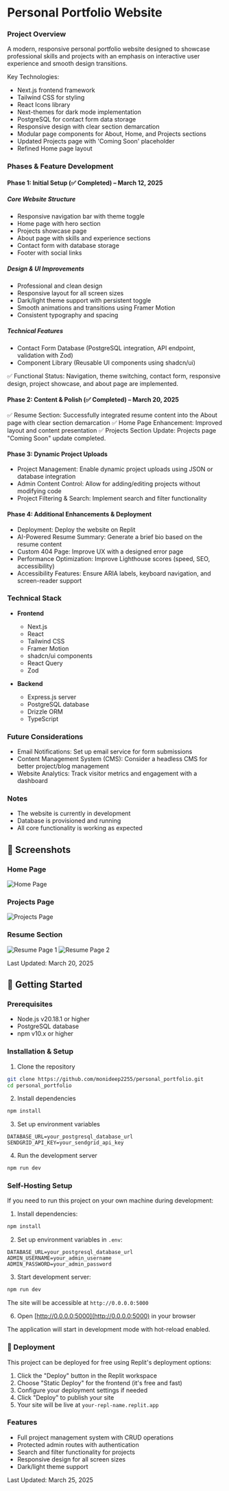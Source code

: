 # Personal Portfolio Website

### Project Overview
A modern, responsive personal portfolio website designed to showcase professional skills and projects with an emphasis on interactive user experience and smooth design transitions.

Key Technologies:
- Next.js frontend framework
- Tailwind CSS for styling
- React Icons library
- Next-themes for dark mode implementation
- PostgreSQL for contact form data storage
- Responsive design with clear section demarcation
- Modular page components for About, Home, and Projects sections
- Updated Projects page with 'Coming Soon' placeholder
- Refined Home page layout

### Phases & Feature Development

#### Phase 1: Initial Setup (✅ Completed) – March 12, 2025

##### Core Website Structure
- Responsive navigation bar with theme toggle
- Home page with hero section
- Projects showcase page
- About page with skills and experience sections
- Contact form with database storage
- Footer with social links

##### Design & UI Improvements
- Professional and clean design
- Responsive layout for all screen sizes
- Dark/light theme support with persistent toggle
- Smooth animations and transitions using Framer Motion
- Consistent typography and spacing

##### Technical Features
- Contact Form Database (PostgreSQL integration, API endpoint, validation with Zod)
- Component Library (Reusable UI components using shadcn/ui)

✅ Functional Status: Navigation, theme switching, contact form, responsive design, project showcase, and about page are implemented.

#### Phase 2: Content & Polish (✅ Completed) – March 20, 2025
✅ Resume Section: Successfully integrated resume content into the About page with clear section demarcation
✅ Home Page Enhancement: Improved layout and content presentation
✅ Projects Section Update: Projects page "Coming Soon" update completed.

#### Phase 3: Dynamic Project Uploads
- Project Management: Enable dynamic project uploads using JSON or database integration
- Admin Content Control: Allow for adding/editing projects without modifying code
- Project Filtering & Search: Implement search and filter functionality

#### Phase 4: Additional Enhancements & Deployment
- Deployment: Deploy the website on Replit
- AI-Powered Resume Summary: Generate a brief bio based on the resume content
- Custom 404 Page: Improve UX with a designed error page
- Performance Optimization: Improve Lighthouse scores (speed, SEO, accessibility)
- Accessibility Features: Ensure ARIA labels, keyboard navigation, and screen-reader support

### Technical Stack
- **Frontend**
  - Next.js
  - React
  - Tailwind CSS
  - Framer Motion
  - shadcn/ui components
  - React Query
  - Zod

- **Backend**
  - Express.js server
  - PostgreSQL database
  - Drizzle ORM
  - TypeScript

### Future Considerations
- Email Notifications: Set up email service for form submissions
- Content Management System (CMS): Consider a headless CMS for better project/blog management
- Website Analytics: Track visitor metrics and engagement with a dashboard

### Notes
- The website is currently in development
- Database is provisioned and running
- All core functionality is working as expected

## 📸 Screenshots

### Home Page
![Home Page]()

### Projects Page
![Projects Page]()

### Resume Section
![Resume Page 1]()
![Resume Page 2]()

Last Updated: March 20, 2025

## 🚀 Getting Started

### Prerequisites
- Node.js v20.18.1 or higher
- PostgreSQL database
- npm v10.x or higher

### Installation & Setup

1. Clone the repository
```bash
git clone https://github.com/monideep2255/personal_portfolio.git
cd personal_portfolio
```

2. Install dependencies
```bash
npm install
```

3. Set up environment variables
```env
DATABASE_URL=your_postgresql_database_url
SENDGRID_API_KEY=your_sendgrid_api_key
```

4. Run the development server
```bash
npm run dev
```

### Self-Hosting Setup
If you need to run this project on your own machine during development:

1. Install dependencies:
```bash
npm install
```

2. Set up environment variables in `.env`:
```env
DATABASE_URL=your_postgresql_database_url
ADMIN_USERNAME=your_admin_username
ADMIN_PASSWORD=your_admin_password
```

3. Start development server:
```bash
npm run dev
```

The site will be accessible at `http://0.0.0.0:5000`

6. Open [http://0.0.0.0:5000](http://0.0.0.0:5000) in your browser

The application will start in development mode with hot-reload enabled.

### 🚀 Deployment

This project can be deployed for free using Replit's deployment options:

1. Click the "Deploy" button in the Replit workspace
2. Choose "Static Deploy" for the frontend (it's free and fast)
3. Configure your deployment settings if needed
4. Click "Deploy" to publish your site
5. Your site will be live at `your-repl-name.replit.app`

### Features
- Full project management system with CRUD operations
- Protected admin routes with authentication
- Search and filter functionality for projects
- Responsive design for all screen sizes
- Dark/light theme support

Last Updated: March 25, 2025